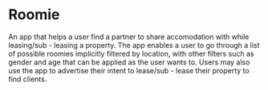 # Roomie

An app that helps a user find a partner to share accomodation with while leasing/sub - leasing a property.
The app enables a user to go through a list of possible roomies implicitly filtered by location, with other filters such as gender and age that can be applied as the user wants to.
Users may also use the app to advertise their intent to lease/sub - lease their property to find clients.
